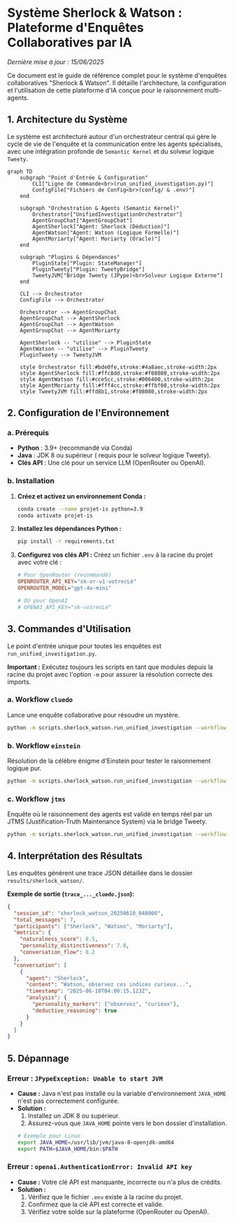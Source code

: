 # Système Sherlock & Watson : Plateforme d'Enquêtes Collaboratives par IA

*Dernière mise à jour : 15/06/2025*

Ce document est le guide de référence complet pour le système d'enquêtes collaboratives "Sherlock & Watson". Il détaille l'architecture, la configuration et l'utilisation de cette plateforme d'IA conçue pour le raisonnement multi-agents.

## 1. Architecture du Système

Le système est architecturé autour d'un orchestrateur central qui gère le cycle de vie de l'enquête et la communication entre les agents spécialisés, avec une intégration profonde de `Semantic Kernel` et du solveur logique `Tweety`.

```mermaid
graph TD
    subgraph "Point d'Entrée & Configuration"
        CLI["Ligne de Commande<br>(run_unified_investigation.py)"]
        ConfigFile["Fichiers de Config<br>(config/ & .env)"]
    end

    subgraph "Orchestration & Agents (Semantic Kernel)"
        Orchestrator["UnifiedInvestigationOrchestrator"]
        AgentGroupChat["AgentGroupChat"]
        AgentSherlock["Agent: Sherlock (Déduction)"]
        AgentWatson["Agent: Watson (Logique Formelle)"]
        AgentMoriarty["Agent: Moriarty (Oracle)"]
    end

    subgraph "Plugins & Dépendances"
        PluginState["Plugin: StateManager"]
        PluginTweety["Plugin: TweetyBridge"]
        TweetyJVM["Bridge Tweety (JPype)<br>Solveur Logique Externe"]
    end

    CLI --> Orchestrator
    ConfigFile --> Orchestrator

    Orchestrator --> AgentGroupChat
    AgentGroupChat --> AgentSherlock
    AgentGroupChat --> AgentWatson
    AgentGroupChat --> AgentMoriarty

    AgentSherlock -- "utilise" --> PluginState
    AgentWatson -- "utilise" --> PluginTweety
    PluginTweety --> TweetyJVM

    style Orchestrator fill:#bde0fe,stroke:#4a8aec,stroke-width:2px
    style AgentSherlock fill:#ffc8dd,stroke:#f08080,stroke-width:2px
    style AgentWatson fill:#cce5cc,stroke:#006400,stroke-width:2px
    style AgentMoriarty fill:#fff4cc,stroke:#ffbf00,stroke-width:2px
    style TweetyJVM fill:#ffd8b1,stroke:#f08080,stroke-width:2px
```

## 2. Configuration de l'Environnement

### a. Prérequis
- **Python** : 3.9+ (recommandé via Conda)
- **Java** : JDK 8 ou supérieur ( requis pour le solveur logique Tweety).
- **Clés API** : Une clé pour un service LLM (OpenRouter ou OpenAI).

### b. Installation
1.  **Créez et activez un environnement Conda :**
    ```bash
    conda create --name projet-is python=3.9
    conda activate projet-is
    ```
2.  **Installez les dépendances Python :**
    ```bash
    pip install -r requirements.txt
    ```
3.  **Configurez vos clés API :**
    Créez un fichier `.env` à la racine du projet avec votre clé :
    ```ini
    # Pour OpenRouter (recommandé)
    OPENROUTER_API_KEY="sk-or-v1-votrecLé"
    OPENROUTER_MODEL="gpt-4o-mini"

    # OU pour OpenAI
    # OPENAI_API_KEY="sk-votrecLé"
    ```

## 3. Commandes d'Utilisation

Le point d'entrée unique pour toutes les enquêtes est `run_unified_investigation.py`.

**Important :** Exécutez toujours les scripts en tant que modules depuis la racine du projet avec l'option `-m` pour assurer la résolution correcte des imports.

### a. Workflow `cluedo`
Lance une enquête collaborative pour résoudre un mystère.
```bash
python -m scripts.sherlock_watson.run_unified_investigation --workflow cluedo
```

### b. Workflow `einstein`
Résolution de la célèbre énigme d'Einstein pour tester le raisonnement logique pur.
```bash
python -m scripts.sherlock_watson.run_unified_investigation --workflow einstein
```

### c. Workflow `jtms`
Enquête où le raisonnement des agents est validé en temps réel par un JTMS (Justification-Truth Maintenance System) via le bridge Tweety.
```bash
python -m scripts.sherlock_watson.run_unified_investigation --workflow jtms
```

## 4. Interprétation des Résultats

Les enquêtes génèrent une trace JSON détaillée dans le dossier `results/sherlock_watson/`.

**Exemple de sortie (`trace_..._cluedo.json`):**
```json
{
  "session_id": "sherlock_watson_20250610_040000",
  "total_messages": 7,
  "participants": ["Sherlock", "Watson", "Moriarty"],
  "metrics": {
    "naturalness_score": 8.5,
    "personality_distinctiveness": 7.8,
    "conversation_flow": 8.2
  },
  "conversation": [
    {
      "agent": "Sherlock",
      "content": "Watson, observez ces indices curieux...",
      "timestamp": "2025-06-10T04:00:15.123Z",
      "analysis": {
        "personality_markers": ["observez", "curieux"],
        "deductive_reasoning": true
      }
    }
  ]
}
```

## 5. Dépannage

### Erreur : `JPypeException: Unable to start JVM`
-   **Cause :** Java n'est pas installé ou la variable d'environnement `JAVA_HOME` n'est pas correctement configurée.
-   **Solution :**
    1.  Installez un JDK 8 ou supérieur.
    2.  Assurez-vous que `JAVA_HOME` pointe vers le bon dossier d'installation.
    ```bash
    # Exemple pour Linux
    export JAVA_HOME=/usr/lib/jvm/java-8-openjdk-amd64
    export PATH=$JAVA_HOME/bin:$PATH
    ```

### Erreur : `openai.AuthenticationError: Invalid API key`
-   **Cause :** Votre clé API est manquante, incorrecte ou n'a plus de crédits.
-   **Solution :**
    1.  Vérifiez que le fichier `.env` existe à la racine du projet.
    2.  Confirmez que la clé API est correcte et valide.
    3.  Vérifiez votre solde sur la plateforme (OpenRouter ou OpenAI).